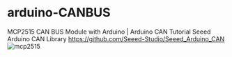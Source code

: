 # arduino-CANBUS
MCP2515 CAN BUS Module with Arduino | Arduino CAN Tutorial
Seeed Arduino CAN  Library
https://github.com/Seeed-Studio/Seeed_Arduino_CAN
![mcp2515](https://blogger.googleusercontent.com/img/b/R29vZ2xl/AVvXsEg77Cq7_V7-9d98-UNT0FFgof7GPeqGB7EDW2nemit676DARds-WZ6lzlBweP9RgN3w3Vg_ns5DWOIk1omLRUy3avIH2kmO2AhpklMknsAJVIlSkv6Jjoo8YvlfnpHFXGTA7JzuBWnl983bCBQdNJdUHpSGM2QDWRptxukEg-OA-mQNNH2GT97brMWO/w400-h300/xx.jpg)
